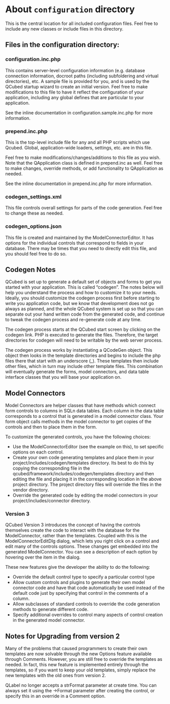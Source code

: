 # About `configuration` directory

This is the central location for all included configuration files.  Feel free to include
any new classes or include files in this directory.

## Files in the configuration directory:

### configuration.inc.php

This contains server-level configuration information (e.g. database connection
information, docroot paths (including subfoldering and virtual directories),
etc.  A sample file is provided for you, and is used by the QCubed startup wizard
to create an initial version. Feel free to make modifications to this file to have it reflect the
configuration of your application, including any global defines that are particular to your application.

See the inline documentation in configuration.sample.inc.php for more information.



### prepend.inc.php 

This is the top-level include file for any and all PHP scripts which use
Qcubed.  Global, application-wide loaders, settings, etc. are in this file.

Feel free to make modifications/changes/additions to this file as you wish.
Note that the QApplication class is defined in prepend.inc as well.  Feel free
to make changes, override methods, or add functionality to QApplication as
needed.

See the inline documentation in prepend.inc.php for more information.


### codegen_settings.xml

This file controls overall settings for parts of the code generation. Feel free
to change these as needed.


### codegen_options.json

This file is created and maintained by the ModelConnectorEditor. It has options for
the individual controls that correspond to fields in your database. There may be times
that you need to directly edit this file, and you should feel free to do so.

## Codegen Notes

QCubed is set up to generate a default set of objects and forms to get you started with your application.
This is called “codegen”. The notes below will help you understand the process and how to customize it to your needs.
Ideally, you should customize the codegen process first before starting to write you application code,
but we know that development does not go always as planned, and the whole QCubed system is set up so that you can
separate out your hand written code from the generated code, and continue to tweak the codegen process and re-generate code at any time.

The codegen process starts at the QCubed start screen by clicking on the codegen link.
PHP is executed to generate the files. Therefore, the target directories for codegen will need to be writable by the web server process.

The codegen process works by instantiating a QCodeGen object. This object then looks in the template directories and begins
to include the php files there that start with an underscore (_). These templates then include other files, which in turn
may include other template files. This combination will eventually generate the forms, model connectors, and data table
interface classes that you will base your application on.


## Model Connectors
Model Connectors are helper classes that have methods which connect form controls to columns in SQLn data tables. Each column
in the data table corresponds to a control that is generated in a model connector class. Your form object calls methods
in the model connector to get copies of the controls and then to place them in the form.

To customize the generated controls, you have the following choices:
- Use the ModelConnectorEditor (see the example on this), to set specific options on each control.
- Create your own code generating templates and place them in your project/includes/codegen/templates directory. Its best
  to do this by copying the corresponding file in the qcubed/framework/includes/codegen/templates directory and then
  editing the file and placing it in the corresponding location in the above project directory. The project directory
  files will override the files in the vendor directory.
- Override the generated code by editing the model connectors in your project/includes/connector directory.


### Version 3

QCubed Version 3 introduces the concept of having the controls themselves create the code to interact with the database
for the ModelConnector, rather than the templates. Coupled with this is the ModelConnectorEditDlg dialog, which lets you
right click on a control and edit many of the controls options. These changes get embedded into the generated ModelConnector.
You can see a description of each option by hovering over the item in the dialog.

These new features give the developer the ability to do the following:
- Override the default control type to specify a particular control type
- Allow custom controls and plugins to generate their own model connector code and have that code automatically be used
  instead of the default code just by specifying that control in the comments of a column.
- Allow subclasses of standard controls to override the code generation methods to generate different code.
- Specify additional overrides to control many aspects of control creation in the generated model connector.

## Notes for Upgrading from version 2

Many of the problems that caused programmers to create their own templates are now solvable through the new Options
feature available through Comments. However, you are still free to override the templates as needed. In fact, this new
feature is implemented entirely through the templates, so if you want to keep your old templates, simply replace the new
templates with the old ones from version 2.

QLabel no longer accepts a strFormat parameter at create time. You can always set it using the ->Format parameter after
creating the control, or specify this in an override in a Comment option.






